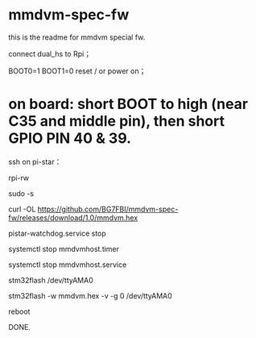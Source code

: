 # mmdvm-spec-fw

this is the readme for mmdvm special fw.

connect dual_hs to Rpi；

BOOT0=1 BOOT1=0 reset / or power on；
# on board: short BOOT to high (near C35 and middle pin), then short GPIO PIN 40 & 39.

ssh on pi-star：

rpi-rw

sudo -s

curl -OL https://github.com/BG7FBI/mmdvm-spec-fw/releases/download/1.0/mmdvm.hex

pistar-watchdog.service stop

systemctl stop mmdvmhost.timer

systemctl stop mmdvmhost.service

stm32flash /dev/ttyAMA0

stm32flash -w mmdvm.hex -v -g 0 /dev/ttyAMA0

reboot

DONE.
